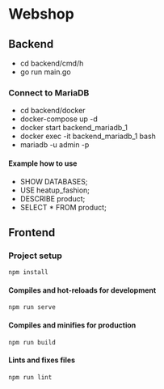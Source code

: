 # Webshop

## Backend
* cd backend/cmd/h
* go run main.go

### Connect to MariaDB
* cd backend/docker
* docker-compose up -d
* docker start backend_mariadb_1
* docker exec -it backend_mariadb_1 bash
* mariadb -u admin -p

#### Example how to use
* SHOW DATABASES;
* USE heatup_fashion;
* DESCRIBE product;
* SELECT * FROM product;

## Frontend

### Project setup
```
npm install
```

#### Compiles and hot-reloads for development
```
npm run serve
```

#### Compiles and minifies for production
```
npm run build
```

#### Lints and fixes files
```
npm run lint
```
